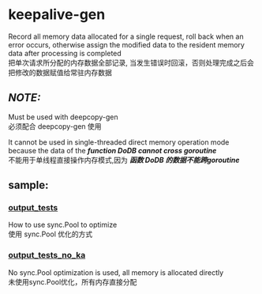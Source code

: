 # keepalive-gen

Record all memory data allocated for a single request, roll back when an error occurs, otherwise assign the modified data to the resident memory data after processing is completed</br>
把单次请求所分配的内存数据全部记录, 当发生错误时回滚，否则处理完成之后会把修改的数据赋值给常驻内存数据

## ***NOTE:***</BR>
Must be used with deepcopy-gen </br>
必须配合 deepcopy-gen 使用

It cannot be used in single-threaded direct memory operation mode because the data of the ***function DoDB cannot cross goroutine***</br>
不能用于单线程直接操作内存模式,因为 ***函数 DoDB 的数据不能跨goroutine***

## sample:
### [output_tests](./output_tests) </br>
 How to use sync.Pool to optimize</br>
 使用 sync.Pool 优化的方式

 
### [output_tests_no_ka](./output_tests_no_ka)
No sync.Pool optimization is used, all memory is allocated directly</br>
未使用sync.Pool优化，所有内存直接分配